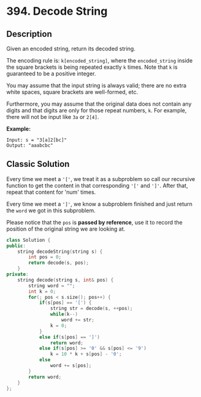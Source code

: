 # 394. Decode String


## Description

Given an encoded string, return its decoded string.

The encoding rule is: `k[encoded_string]`, where the `encoded_string` inside the square brackets is being repeated exactly `k` times. Note that `k` is guaranteed to be a positive integer.

You may assume that the input string is always valid; there are no extra white spaces, square brackets are well-formed, etc.

Furthermore, you may assume that the original data does not contain any digits and that digits are only for those repeat numbers, `k`. For example, there will not be input like `3a` or `2[4]`.

**Example:**
```
Input: s = "3[a]2[bc]"
Output: "aaabcbc"
```

## Classic Solution

Every time we meet a `'['`, we treat it as a subproblem so call our recursive function to get the content in that corresponding `'['` and `']'`. After that, repeat that content for 'num' times.

Every time we meet a `']'`, we know a subproblem finished and just return the `word` we got in this subproblem.

Please notice that the `pos` is **passed by reference**, use it to record the position of the original string we are looking at.

```C++
class Solution {
public:
    string decodeString(string s) {
        int pos = 0;
        return decode(s, pos);
    }
private:
    string decode(string s, int& pos) {
        string word = "";
        int k = 0;
        for(; pos < s.size(); pos++) {
            if(s[pos] == '[') {
                string str = decode(s, ++pos);
                while(k--)
                    word += str;
                k = 0;
            }
            else if(s[pos] == ']')
                return word;
            else if(s[pos] >= '0' && s[pos] <= '9')
                k = 10 * k + s[pos] - '0';
            else
                word += s[pos];
        }
        return word;
    }
};
```